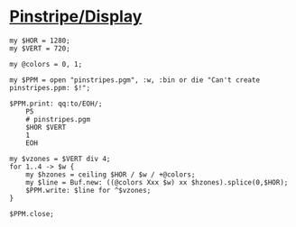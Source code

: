 [1]: http://rosettacode.org/wiki/Pinstripe/Display

# [Pinstripe/Display][1]

```perl6
my $HOR = 1280;
my $VERT = 720;
 
my @colors = 0, 1;
 
my $PPM = open "pinstripes.pgm", :w, :bin or die "Can't create pinstripes.ppm: $!";
 
$PPM.print: qq:to/EOH/;
    P5
    # pinstripes.pgm
    $HOR $VERT
    1
    EOH
 
my $vzones = $VERT div 4;
for 1..4 -> $w {
    my $hzones = ceiling $HOR / $w / +@colors;
    my $line = Buf.new: ((@colors Xxx $w) xx $hzones).splice(0,$HOR);
    $PPM.write: $line for ^$vzones;
}
 
$PPM.close;
```